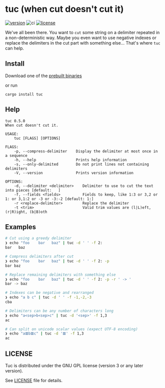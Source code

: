 # tuc (when cut doesn't cut it)
[![version](https://img.shields.io/crates/v/tuc.svg)](https://crates.io/crates/tuc)
![ci](https://github.com/riquito/tuc/actions/workflows/ci.yml/badge.svg)
[![license](https://img.shields.io/crates/l/tuc.svg)](https://crates.io/crates/tuc)

We've all been there. You want to `cut` some string on a delimiter repeated in a non-deterministic way. Maybe you even want to use negative indexes or replace the delimiters in the cut part with something else...
That's where `tuc` can help.

## Install

Download one of the [prebuilt binaries](https://github.com/riquito/tuc/releases)

or run

```
cargo install tuc
```

## Help

```
tuc 0.5.0
When cut doesn't cut it.

USAGE:
    tuc [FLAGS] [OPTIONS]

FLAGS:
    -p, --compress-delimiter    Display the delimiter at most once in a sequence
    -h, --help                  Prints help information
    -s, --only-delimited        Do not print lines not containing delimiters
    -V, --version               Prints version information

OPTIONS:
    -d, --delimiter <delimiter>    Delimiter to use to cut the text into pieces [default: 	]
    -f, --fields <fields>          Fields to keep, like 1:3 or 3,2 or 1: or 3,1:2 or -3 or -3:-2 [default: 1:]
    -r <replace-delimiter>         Replace the delimiter
    -t <trim>                      Valid trim values are (l|L)eft, (r|R)ight, (b|B)oth
```

## Examples

```sh
# Cut using a greedy delimiter
❯ echo "foo    bar   baz" | tuc -d ' ' -f 2:
bar   baz
```

```sh
# Compress delimiters after cut
❯ echo "foo    bar   baz" | tuc -d ' ' -f 2: -p
bar baz
```

```sh
# Replace remaining delimiters with something else
❯ echo "foo    bar   baz" | tuc -d ' ' -f 2: -p -r ' -> '
bar -> baz
```

```sh
# Indexes can be negative and rearranged
❯ echo "a b c" | tuc -d ' ' -f -1,-2,-3
cba
```

```sh
# Delimiters can be any number of characters long
❯ echo "a<sep>b<sep>c" | tuc -d '<sep>' -f 1,3
ac
```

```sh
# Can split on unicode scalar values (expect UTF-8 encoding)
❯ echo "a𝌆b𝌆c" | tuc -d '𝌆' -f 1,3
ac
```

## LICENSE

Tuc is distributed under the GNU GPL license (version 3 or any later version).

See [LICENSE](./LICENSE) file for details.
